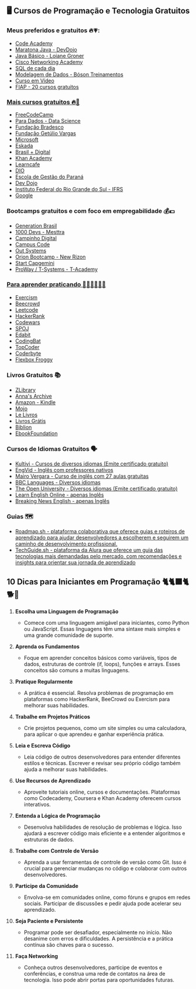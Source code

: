 
## 🖥️ Cursos de Programação e Tecnologia Gratuitos 

### Meus preferidos e gratuitos 🔥💗:


<ul>
<li><a href="https://www.codecademy.com/catalog">Code Academy</a></li>
<li><a href="https://www.youtube.com/playlist?list=PL62G310vn6nFIsOCC0H-C2infYgwm8SWW">Maratona Java - DevDojo</li>
<li><a href="https://www.youtube.com/playlist?list=PLGxZ4Rq3BOBq0KXHsp5J3PxyFaBIXVs3r">Java Básico - Loiane Groner</a></li>
<li><a href="https://www.cisco.com/c/pt_br/training-events/networking-academy/women-rock-it/courses.html">Cisco Networking Academy</a></li>
<li><a href="https://www.udemy.com/course/sql-de-cada-dia/learn/lecture/17270514?start=465#overview">SQL de cada dia</a></li>
<li><a href="https://www.youtube.com/playlist?list=PLucm8g_ezqNoNHU8tjVeHmRGBFnjDIlxD">Modelagem de Dados - Bóson Treinamentos<a></li>
<li><a href="https://www.youtube.com/c/CursoemV%C3%ADdeo/playlists">Curso em Vídeo<a></li>
<li><a href="https://www.fiap.com.br/2022/06/06/fiap-disponibilza-20-cursos-gratuitos-nas-areas-de-tecnologia-e-negocios/">FIAP - 20 cursos gratuitos</li>

</ul>

### Mais cursos gratuitos 🔥📒

<ul>
<li><a href="https://www.freecodecamp.org/learn">FreeCodeCamp</li>
<li><a href="https://www.datascienceacademy.com.br/cursosgratuitos">Para Dados - Data Science</li>
<li><a href="https://www.ev.org.br/cursos">Fundação Bradesco</a></li>
<li><a href="https://educacao-executiva.fgv.br/cursos/gratuitos">Fundação Getúlio Vargas</a></li>
<li><a href="https://docs.microsoft.com/pt-br/learn/">Microsoft</a></li>
<li><a href="https://eskadauema.com/theme/olm/catalog.php">Eskada</a></li>
<li><a href="http://www.brasilmaisdigital.org.br/index.php/pt-br/">Brasil + Digital</a></li>
<li><a href="https://pt.khanacademy.org/">Khan Academy</a></li>
<li><a href="https://www.learncafe.com/cursos-gratis">Learncafe</a></li>
<li><a href="https://web.dio.me/">DIO</a></li>
<li><a href="https://www.administracao.pr.gov.br/Escola-de-Gestao/Pagina/Cursos-Permanentes2024-Modalidade-On-line#eixo-ferramentas">Escola de Gestão do Paraná</a></li>
<li><a href="https://www.youtube.com/@DevDojoBrasil">Dev Dojo</a></li>
<li><a href="https://moodle.ifrs.edu.br/course/index.php?categoryid=38">Instituto Federal do Rio Grande do Sul - IFRS</a></li>
<li><a href="https://grow.google/intl/pt/google-career-certificates/">Google</a></li>
</ul>

### Bootcamps gratuitos e com foco em empregabilidade 💰💵

<ul>
<li><a href="https://brazil.generation.org/">Generation Brasil </a></li>
<li><a href="https://www.linkedin.com/school/mesttra/">1000 Devs - Mesttra</a></li>
<li><a href="https://www.campinhodigital.org/?gad_source=1&gclid=CjwKCAjw5qC2BhB8EiwAvqa41hjR3xJw70WXtkidbjS5PTb8Es7dDnc_BUxDAbsHWKzDyo7_AionWBoCGtoQAvD_BwE">Campinho Digital</a></li>
<li><a href="https://www.campuscode.com.br/">Campus Code</a></li>
<li><a href="https://beproinstitute.outsystemsenterprise.com/CRM360PublicCandidates_User/PublicCandidatesOffline">Out Systems</a></li>
<li><a href="https://newrizon.global/blog/orion-bootcamp-o-programa-de-treinamento-da-newrizon/">Orion Bootcamp - New Rizon</a></li>
<li><a href="https://startcapgemini.com.br/">Start Capgemini</a></li>
<li><a href="https://ready.tec.br/t-academy">ProWay / T-Systems - T-Academy</li>
</ul>

### Para aprender praticando 👩🏼‍💻👨🏼‍💻

<ul> 
<li><a href="https://exercism.org/">Exercism</a></li> 
<li><a href="https://judge.beecrowd.com/pt/login">Beecrowd</a></li> 
<li><a href="https://leetcode.com/">Leetcode</a></li> 
<li><a href="https://www.hackerrank.com/">HackerRank</a></li> 
<li><a href="https://www.codewars.com/">Codewars</a></li> 
<li><a href="https://www.spoj.com/">SPOJ</a></li> 
<li><a href="https://edabit.com/">Edabit</a></li> 
<li><a href="https://codingbat.com/">CodingBat</a></li> 
<li><a href="https://www.topcoder.com/">TopCoder</a></li> 
<li><a href="https://www.coderbyte.com/">Coderbyte</a></li> 
<li><a href="https://flexboxfroggy.com/">Flexbox Froggy</a></li>
</ul>

 
### Livros Gratuitos 📚

<ul>
<li><a href="https://pt.b-ok.lat/">ZLibrary</a></li>
<li><a href="https://annas-archive.org/">Anna's Archive</a></li>
<li><a href="https://www.amazon.com.br/s?k=kindle+livros+gratuitos&i=digital-text&adgrpid=80232326046&gclid=CjwKCAjwvNaYBhA3EiwACgndgkUo4U0bPkkuRuqp7b0sNQd8Msi3D0NLoER-EkIvNq1u4zsPPsBzBBoCXksQAvD_BwE&hvadid=393033770551&hvdev=c&hvlocphy=1001777&hvnetw=g&hvqmt=e&hvrand=4867160316697180744&hvtargid=kwd-806955968803&hydadcr=5512_10808838&tag=hydrbrgk-20&ref=pd_sl_5v00qmb834_e">Amazon - Kindle</a></li>
<li><a href="https://mojo.org.br/ebooks/">Mojo</a></li>
<li><a href="https://lelivros.love/">Le Livros</a></li>
<li><a href="https://www.livrosgratis.com.br/">Livros Grátis</a></li>
<li><a href="https://bsp.org.br/biblion/">Biblion</a></li>
<li><a href="https://github.com/EbookFoundation/free-programming-books">EbookFoundation</a></li>
</ul>
 
 ### Cursos de Idiomas Gratuitos 🗣️

<ul>
<li><a href="https://kultivi.com/cursos/idiomas">Kultivi - Cursos de diversos idiomas (Emite certificado gratuito)<a></li>
<li><a href="https://www.engvid.com/">EngVid - Inglês com professores nativos<a></li>
<li><a href="https://curso.mairovergara.com/cadastro-gratuito/ingles?utm_source=google_search&utm_content=curso%20basico%20ingles&gclid=CjwKCAjwvNaYBhA3EiwACgndgsBg0_799ddHo46fQ9aGo_8_6Y2LnFH0x8R4gZP15k-xG4895Kdk5xoC32cQAvD_BwE">Mairo Vergara - Curso de inglês com 27 aulas gratuitas</li>
<li><a href="https://www.bbc.co.uk/languages/index.shtml">BBC Languages - Diversos idiomas</li>
<li><a href="https://www.open.edu/openlearn/languages/free-courses">The Open University - Diversos idiomas (Emite certificado gratuito)</a></li>
<li><a href="https://learn-english-online.org/index.htm">Learn English Online - apenas Inglês</a></li>
<li><a href="https://breakingnewsenglish.com">Breaking News English - apenas Inglês</a></li>

</ul>

### Guias 🗺️

<ul>
<li><a href="https://roadmap.sh/">Roadmap.sh - plataforma colaborativa que oferece guias e roteiros de aprendizado para ajudar desenvolvedores a escolherem e seguirem um caminho de desenvolvimento profissional.<a></li>
<li><a href="https://techguide.sh/">TechGuide.sh - plataforma da Alura que oferece um guia das tecnologias mais demandadas pelo mercado, com recomendações e insights para orientar sua jornada de aprendizado<a></li>
</ul>

## 10 Dicas para Iniciantes em Programação 🐈🐈‍⬛🐈🐕🐶

1. **Escolha uma Linguagem de Programação**
   - Comece com uma linguagem amigável para iniciantes, como Python ou JavaScript. Essas linguagens têm uma sintaxe mais simples e uma grande comunidade de suporte.

2. **Aprenda os Fundamentos**
   - Foque em aprender conceitos básicos como variáveis, tipos de dados, estruturas de controle (if, loops), funções e arrays. Esses conceitos são comuns a muitas linguagens.

3. **Pratique Regularmente**
   - A prática é essencial. Resolva problemas de programação em plataformas como HackerRank, BeeCrowd ou Exercism para melhorar suas habilidades.

4. **Trabalhe em Projetos Práticos**
   - Crie projetos pequenos, como um site simples ou uma calculadora, para aplicar o que aprendeu e ganhar experiência prática.

5. **Leia e Escreva Código**
   - Leia código de outros desenvolvedores para entender diferentes estilos e técnicas. Escrever e revisar seu próprio código também ajuda a melhorar suas habilidades.

6. **Use Recursos de Aprendizado**
   - Aproveite tutoriais online, cursos e documentações. Plataformas como Codecademy, Coursera e Khan Academy oferecem cursos interativos.

7. **Entenda a Lógica de Programação**
   - Desenvolva habilidades de resolução de problemas e lógica. Isso ajudará a escrever código mais eficiente e a entender algoritmos e estruturas de dados.

8. **Trabalhe com Controle de Versão**
   - Aprenda a usar ferramentas de controle de versão como Git. Isso é crucial para gerenciar mudanças no código e colaborar com outros desenvolvedores.

9. **Participe da Comunidade**
   - Envolva-se em comunidades online, como fóruns e grupos em redes sociais. Participar de discussões e pedir ajuda pode acelerar seu aprendizado.

10. **Seja Paciente e Persistente**
    - Programar pode ser desafiador, especialmente no início. Não desanime com erros e dificuldades. A persistência e a prática contínua são chaves para o sucesso.

11. **Faça Networking**
    - Conheça outros desenvolvedores, participe de eventos e conferências, e construa uma rede de contatos na área de tecnologia. Isso pode abrir portas para oportunidades futuras.
